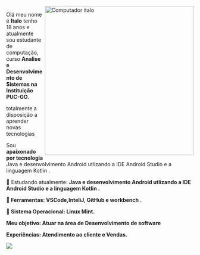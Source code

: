 <img src="https://raw.githubusercontent.com/MicaelliMedeiros/micaellimedeiros/master/image/computer-illustration.png" min-width="400px" max-width="400px" width="400px" align="right" alt="Computador italo">

<p align="left">
     Olá meu nome é <strong>Italo</strong> tenho 18 anos e atualmente sou estudante de computação, curso <strong>Analise e Desenvolvimento de Sistemas na Instituição PUC-GO.</strong>
     
totalmente a disposição a aprender novas tecnologias
     
  Sou <strong>apaixonado por tecnologia</strong> Java e desenvolvimento Android utlizando a IDE Android Studio e a linguagem Kotlin .
</p>

<p align="left">
  📖 Estudando atualmente: <strong>Java e desenvolvimento <strong>Android utlizando a <strong>IDE <strong>Android <strong>Studio e a linguagem <strong>Kotlin .
</p>

<p align="left">
  💼 Ferramentas: <strong>VSCode,InteliJ, GitHub e workbench .</strong>
</p>
<p align="left">
  🐧 Sistema Operacional: <strong>Linux Mint.</strong>
</p>
<p align="left">
  Meu objetivo: <strong>Atuar na área de Desenvolvimento de software</strong>
</p>
<p align="left">
  Experiências: <strong> Atendimento ao cliente e Vendas.</strong>
</p>
<p align="left">
  <a href="https://www.linkedin.com/in/italo-ruan-santos-de-brito-7a8868207/" alt="Linkedin">
  <img src="https://img.shields.io/badge/-Linkedin-0e76a8?style=for-the-badge&logo=Linkedin&logoColor=white&link=https://www.linkedin.com/in/iuricode" /></a>
